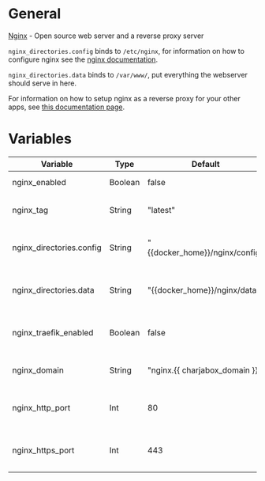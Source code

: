 # General
[Nginx](https://www.nginx.com/) - Open source web server and a reverse proxy server

`nginx_directories.config` binds to `/etc/nginx`, for information on how to configure nginx see the [nginx documentation](https://docs.nginx.com/nginx/admin-guide/basic-functionality/managing-configuration-files/).

`nginx_directories.data` binds to `/var/www/`, put everything the webserver should serve in here.

For information on how to setup nginx as a reverse proxy for your other apps, see [this documentation page](https://docs.nginx.com/nginx/admin-guide/web-server/reverse-proxy/).

# Variables

| Variable                 | Type    | Default                        | Comment                                          |
|--------------------------|---------|--------------------------------|--------------------------------------------------|
| nginx_enabled            | Boolean | false                          | Enable/Disable the application                   |
| nginx_tag                | String  | "latest"                       | Tag to use for the docker image                  |
| nginx_directories.config | String  | "{{docker_home}}/nginx/config" | Path were application config should be stored    |
| nginx_directories.data   | String  | "{{docker_home}}/nginx/data"   | Path were application data should be stored      |
| nginx_traefik_enabled    | Boolean | false                          | Enable/Disable access to application via Traefik |
| nginx_domain             | String  | "nginx.{{ charjabox_domain }}" | Domain used to access the application            |
| nginx_http_port          | Int     | 80                             | Port used to access the application via HTTP     |
| nginx_https_port         | Int     | 443                            | Port used to access the application via HTTPs    |
